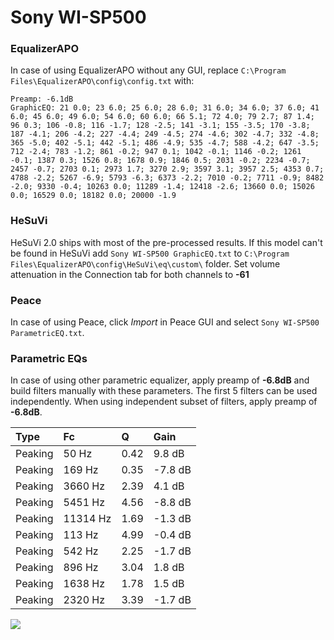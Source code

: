 # Sony WI-SP500

### EqualizerAPO
In case of using EqualizerAPO without any GUI, replace `C:\Program Files\EqualizerAPO\config\config.txt`
with:
```
Preamp: -6.1dB
GraphicEQ: 21 0.0; 23 6.0; 25 6.0; 28 6.0; 31 6.0; 34 6.0; 37 6.0; 41 6.0; 45 6.0; 49 6.0; 54 6.0; 60 6.0; 66 5.1; 72 4.0; 79 2.7; 87 1.4; 96 0.3; 106 -0.8; 116 -1.7; 128 -2.5; 141 -3.1; 155 -3.5; 170 -3.8; 187 -4.1; 206 -4.2; 227 -4.4; 249 -4.5; 274 -4.6; 302 -4.7; 332 -4.8; 365 -5.0; 402 -5.1; 442 -5.1; 486 -4.9; 535 -4.7; 588 -4.2; 647 -3.5; 712 -2.4; 783 -1.2; 861 -0.2; 947 0.1; 1042 -0.1; 1146 -0.2; 1261 -0.1; 1387 0.3; 1526 0.8; 1678 0.9; 1846 0.5; 2031 -0.2; 2234 -0.7; 2457 -0.7; 2703 0.1; 2973 1.7; 3270 2.9; 3597 3.1; 3957 2.5; 4353 0.7; 4788 -2.2; 5267 -6.9; 5793 -6.3; 6373 -2.2; 7010 -0.2; 7711 -0.9; 8482 -2.0; 9330 -0.4; 10263 0.0; 11289 -1.4; 12418 -2.6; 13660 0.0; 15026 0.0; 16529 0.0; 18182 0.0; 20000 -1.9
```

### HeSuVi
HeSuVi 2.0 ships with most of the pre-processed results. If this model can't be found in HeSuVi add
`Sony WI-SP500 GraphicEQ.txt` to `C:\Program Files\EqualizerAPO\config\HeSuVi\eq\custom\` folder.
Set volume attenuation in the Connection tab for both channels to **-61**

### Peace
In case of using Peace, click *Import* in Peace GUI and select `Sony WI-SP500 ParametricEQ.txt`.

### Parametric EQs
In case of using other parametric equalizer, apply preamp of **-6.8dB** and build filters manually
with these parameters. The first 5 filters can be used independently.
When using independent subset of filters, apply preamp of **-6.8dB**.

| Type    | Fc       |    Q | Gain    |
|:--------|:---------|:-----|:--------|
| Peaking | 50 Hz    | 0.42 | 9.8 dB  |
| Peaking | 169 Hz   | 0.35 | -7.8 dB |
| Peaking | 3660 Hz  | 2.39 | 4.1 dB  |
| Peaking | 5451 Hz  | 4.56 | -8.8 dB |
| Peaking | 11314 Hz | 1.69 | -1.3 dB |
| Peaking | 113 Hz   | 4.99 | -0.4 dB |
| Peaking | 542 Hz   | 2.25 | -1.7 dB |
| Peaking | 896 Hz   | 3.04 | 1.8 dB  |
| Peaking | 1638 Hz  | 1.78 | 1.5 dB  |
| Peaking | 2320 Hz  | 3.39 | -1.7 dB |

![](https://raw.githubusercontent.com/jaakkopasanen/AutoEq/master/results/rtings/avg/Sony%20WI-SP500/Sony%20WI-SP500.png)